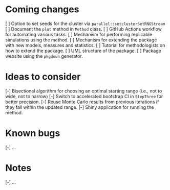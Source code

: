 # Coming changes
[ ] Option to set seeds for the cluster via `parallel::setclusterSetRNGStream`
[ ] Document the `plot` method in `Method` class.
[ ] GitHub Actions workflow for automating various tasks.
[ ] Mechanism for performing replicable simulations using the method.
[ ] Mechanism for extending the package with new models, measures and statistics.
[ ] Tutorial for methodologists on how to extend the package.
[ ] UML structure of the package.
[ ] Package website using the `pkgdown` generator.

# Ideas to consider
[-] Bisectional algorithm for choosing an optimal starting range (i.e., not to wide, not to narrow)
[-] Switch to accelerated bootstrap CI in `StepThree` for better precision.
[-] Reuse Monte Carlo results from previous iterations if they fall within the updated range.
[-] Shiny application for running the method.

# Known bugs
[-] ...

# Notes
[-] ...
